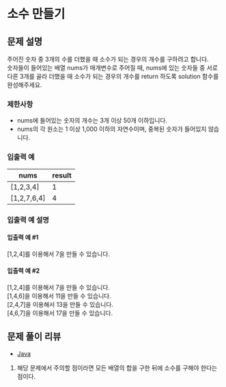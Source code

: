 # 소수 만들기

## 문제 설명
주어진 숫자 중 3개의 수를 더했을 때 소수가 되는 경우의 개수를 구하려고 합니다.  
숫자들이 들어있는 배열 nums가 매개변수로 주어질 때, nums에 있는 숫자들 중 서로 다른 3개를 골라 더했을 때 소수가 되는 경우의 개수를 return 하도록 solution 함수를 완성해주세요.

### 제한사항
- nums에 들어있는 숫자의 개수는 3개 이상 50개 이하입니다.
- nums의 각 원소는 1 이상 1,000 이하의 자연수이며, 중복된 숫자가 들어있지 않습니다.

### 입출력 예
|nums|result|
|---|---|
|[1,2,3,4]|1|
|[1,2,7,6,4]|4|

### 입출력 예 설명
#### 입출력 예 #1
[1,2,4]를 이용해서 7을 만들 수 있습니다.

#### 입출력 예 #2
[1,2,4]를 이용해서 7을 만들 수 있습니다.  
[1,4,6]을 이용해서 11을 만들 수 있습니다.  
[2,4,7]을 이용해서 13을 만들 수 있습니다.  
[4,6,7]을 이용해서 17을 만들 수 있습니다.

## 문제 풀이 리뷰
- [Java](./Solution.java)
1. 해당 문제에서 주의할 점이라면 모든 배열의 합을 구한 뒤에 소수를 구해야 한다는 점이다.